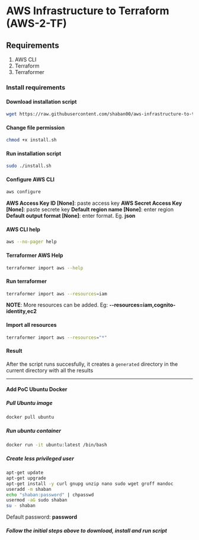 # AWS Infrastructure to Terraform (AWS-2-TF)

## Requirements

1. AWS CLI
2. Terraform
3. Terraformer

### Install requirements

#### Download installation script

```bash
wget https://raw.githubusercontent.com/shaban00/aws-infrastructure-to-terraform/main/install.sh
```

#### Change file permission

```bash
chmod +x install.sh
```

#### Run installation script

```bash
sudo ./install.sh
```

#### Configure AWS CLI

```bash
aws configure
```

__AWS Access Key ID [None]__: paste access key
__AWS Secret Access Key [None]__: paste secrete key
__Default region name [None]__: enter region
__Default output format [None]__: enter format. Eg. __json__


#### AWS CLI help

```bash
aws --no-pager help
```

#### Terraformer AWS Help

```bash
terraformer import aws --help
```

#### Run terraformer

```bash
terraformer import aws --resources=iam
```

__NOTE__: More resources can be added. Eg: __--resources=iam,cognito-identity,ec2__

#### Import all resources

```bash
terraformer import aws --resources="*"
```

#### Result

After the script runs succesfully, it creates a `generated` directory in the current directory with all the results

---

#### Add PoC Ubuntu Docker

##### Pull Ubuntu image

```bash
docker pull ubuntu
```

##### Run ubuntu container

```bash
docker run -it ubuntu:latest /bin/bash
```

##### Create less privileged user

```bash
apt-get update
apt-get upgrade
apt-get install -y curl gnupg unzip nano sudo wget groff mandoc
useradd -m shaban
echo "shaban:password" | chpasswd
usermod -aG sudo shaban
su - shaban
```

Default password: __password__

##### Follow the initial steps above to download, install and run script